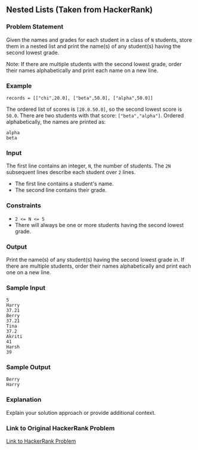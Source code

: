## Nested Lists (Taken from HackerRank)

### Problem Statement

Given the names and grades for each student in a class of `N` students, store them in a nested list and print the name(s) of any student(s) having the second lowest grade.

Note: If there are multiple students with the second lowest grade, order their names alphabetically and print each name on a new line.

### Example

`records = [["chi",20.0], ["beta",50.0], ["alpha",50.0]]`

The ordered list of scores is `[20.0.50.0]`, so the second lowest score is `50.0`. There are two students with that score: `["beta","alpha"]`. Ordered alphabetically, the names are printed as:

```
alpha
beta
```

### Input

The first line contains an integer, `N`, the number of students.
The `2N` subsequent lines describe each student over `2` lines.
- The first line contains a student's name.
- The second line contains their grade.

### Constraints

- `2 <= N <= 5`
- There will always be one or more students having the second lowest grade.

### Output

Print the name(s) of any student(s) having the second lowest grade in. If there are multiple students, order their names alphabetically and print each one on a new line.

### Sample Input

```
5
Harry
37.21
Berry
37.21
Tina
37.2
Akriti
41
Harsh
39
```

### Sample Output

```
Berry
Harry
```

### Explanation

Explain your solution approach or provide additional context.

### Link to Original HackerRank Problem

[Link to HackerRank Problem](https://www.hackerrank.com/problem)
